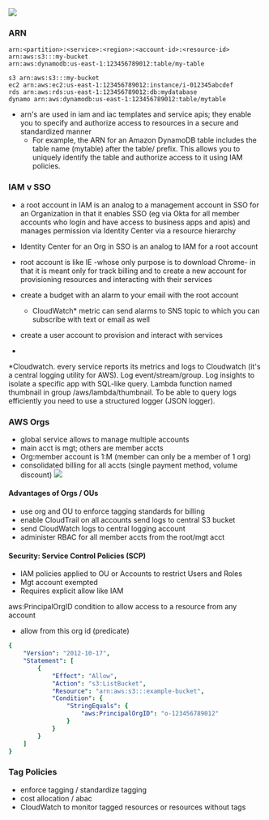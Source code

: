 ![](./media/aws_fundamentals_1.png)

### ARN
```
arn:<partition>:<service>:<region>:<account-id>:<resource-id>
arn:aws:s3:::my-bucket
arn:aws:dynamodb:us-east-1:123456789012:table/my-table

s3 arn:aws:s3:::my-bucket
ec2 arn:aws:ec2:us-east-1:123456789012:instance/i-012345abcdef
rds arn:aws:rds:us-east-1:123456789012:db:mydatabase
dynamo arn:aws:dynamodb:us-east-1:123456789012:table/mytable
```
- arn's are used in iam and iac templates and service apis; they enable you to specify and authorize access to resources in a secure and standardized manner
	- For example, the ARN for an Amazon DynamoDB table includes the table name (mytable) after the table/ prefix. This allows you to uniquely identify the table and authorize access to it using IAM policies.

### IAM v SSO
- a root account in IAM is an analog to a management account in SSO for an Organization in that it enables SSO (eg via Okta for all member accounts who login and have access to business apps and apis) and manages permission via Identity Center via a resource hierarchy
- Identity Center for an Org in SSO is an analog to IAM for a root account 

- root account is like IE -whose only purpose is to download Chrome- in that it is meant only for track billing and to create a new account for provisioning resources and interacting with their services
- create a budget with an alarm to your email with the root account 
	- CloudWatch* metric can send alarms to SNS topic to which you can subscribe with text or email as well
- create a user account to provision and interact with services
- 

*Cloudwatch. every service reports its metrics and logs to Cloudwatch (it's a central logging utility for AWS). Log event/stream/group. Log insights to isolate a specific app with SQL-like query. Lambda function named thumbnail in group /aws/lambda/thumbnail. To be able to query logs efficiently you need to use a structured logger (JSON logger).


### AWS Orgs
- global service allows to manage multiple accounts
- main acct is mgt; others are member accts
- Org:member account is 1:M (member can only be a member of 1 org)
- consolidated billing for all accts (single payment method, volume discount)
![](./media/aws_fundamentals_2.png)
#### Advantages of Orgs / OUs
- use org and OU to enforce tagging standards for billing 
- enable CloudTrail on all accounts send logs to central S3 bucket
- send CloudWatch logs to central logging account
- administer RBAC for all member accts from the root/mgt acct
#### Security: Service Control Policies (SCP)
- IAM policies applied to OU or Accounts to restrict Users and Roles
- Mgt account exempted
- Requires explicit allow like IAM

aws:PrincipalOrgID condition to allow access to a resource from any account
- allow from this org id (predicate)
```yaml
{
    "Version": "2012-10-17",
    "Statement": [
        {
            "Effect": "Allow",
            "Action": "s3:ListBucket",
            "Resource": "arn:aws:s3:::example-bucket",
            "Condition": {
                "StringEquals": {
                    "aws:PrincipalOrgID": "o-123456789012"
                }
            }
        }
    ]
}
```

### Tag Policies
- enforce tagging / standardize tagging
- cost allocation / abac
- CloudWatch to monitor tagged resources or resources without tags

